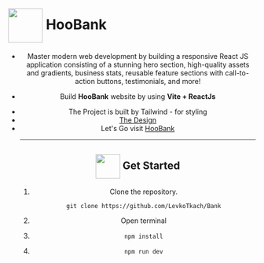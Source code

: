 # <img  align="center" width= 70px  src="https://media3.giphy.com/media/1UzcJDVic39APt22bK/giphy.gif?cid=ecf05e47oej9fhztal5suam3c3pysrzg5r6xbcpoku79ytmg&rid=giphy.gif&ct=s"> HooBank

<div align="center">

<ul>

<li>Master modern web development by building a responsive React JS application consisting of a stunning hero section, high-quality assets and gradients, business stats, reusable feature sections with call-to-action buttons, testimonials, and more!</li>
 <li>
 
 Build **HooBank** website by using **Vite + ReactJs**</li>

 <li> The Project is built by Tailwind - for styling </li>

<li><a href="https://www.figma.com/file/bUGIPys15E78w9bs1l4tgS/HooBank?node-id=310%3A485">The Design</a>
</li>

<li>Let's Go visit <a href="https://levkotkach.github.io/Bank/">HooBank</a>
</li>
<hr style="background-color: #4b4c60"></hr>
<a id = "Started"></a>

## <img  align= center width=50px height=50px src="https://c.tenor.com/HgX89Yku5V4AAAAi/to-the-moon.gif"> Get Started

<ol>
<li>Clone the repository.

<br>

```
git clone https://github.com/LevkoTkach/Bank
```

</li>
<li>Open terminal</li>
<li>

```
npm install
```

</li>
<li>

```
npm run dev
```

</li>
</ol>